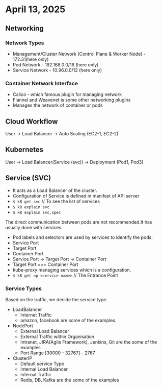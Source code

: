 # April 13, 2025

## Networking
### Network Types
- Management/Cluster Network (Control Plane & Worker Node) - 172.31(here only)
- Pod Network - 192.168.0.0/16 (here only)
- Service Network - 10.96.0.0/12 (here only)
### Container Network Interface
- Calico - which famous plugin for managing network
- Flannel and Weavenet is some other networking plugins
- Manages the network of container or pods

## Cloud Workflow
User -> Load Balancer -> Auto Scaling (EC2-1, EC2-2) 
## Kubernetes
User -> Load Balancer(Service (svc)) -> Deployment (Pod1, Pod3)

## Service (SVC)
- It acts as a Load Balancer of the cluster.
- Configuration of Service is defined in manifest of API server
- `$ k8 get svc` // To see the list of services
- `$ k8 explain svc`
- `$ k8 explain svc.spec`

The direct communication between pods are not recommended.It has usually done with services.

- Pod labels and selectors are used by services to identify the pods.
- Service Port
- Target Port
- Container Port
- Service Port -> Target Port -> Container Port
- Target Port === Container Port
- kube-proxy managing services which is a configuration.
- `$ k8 get ep <service-name>` // The Entrance Point

### Service Types
Based on the traffic, we decide the service type.
- LoadBalancer
    - Internet Traffic
    - amazon, facebook are some of the examples.
- NodePort
    - External Load Balancer
    - External Traffic within Organisation
    - Intranet, JIRA(Agile Framework), Jenkins, Git are the some of the examples
    - Port Range [30000 - 32767] - 2767
- ClusterIP 
    - Default service Type
    - Internal Load Balancer
    - Internal Traffic
    - Redis, DB, Kafka are the some of the examples
